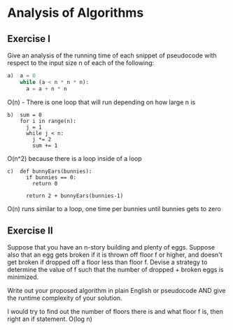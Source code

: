# Analysis of Algorithms

## Exercise I

Give an analysis of the running time of each snippet of
pseudocode with respect to the input size n of each of the following:

```python
a)  a = 0
    while (a < n * n * n):
      a = a + n * n
```
O(n) - There is one loop that will run depending on how large n is

```
b)  sum = 0
    for i in range(n):
      j = 1
      while j < n:
        j *= 2
        sum += 1
```
O(n^2) because there is a loop inside of a loop

```
c)  def bunnyEars(bunnies):
      if bunnies == 0:
        return 0

      return 2 + bunnyEars(bunnies-1)
```
O(n) runs similar to a loop, one time per bunnies until bunnies gets to zero

## Exercise II

Suppose that you have an n-story building and plenty of eggs. Suppose also that an egg gets broken if it is thrown off floor f or higher, and doesn't get broken if dropped off a floor less than floor f. Devise a strategy to determine the value of f such that the number of dropped + broken eggs is minimized.

Write out your proposed algorithm in plain English or pseudocode AND give the runtime complexity of your solution.


I would try to find out the number of floors there is and what floor f is, then right an if statement. O(log n)